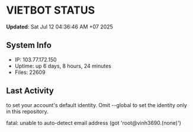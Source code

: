 # VIETBOT STATUS
**Updated**: Sat Jul 12 04:36:46 AM +07 2025

## System Info
- IP: 103.77.172.150
- Uptime: up 6 days, 8 hours, 24 minutes
- Files: 22609

## Last Activity

to set your account's default identity.
Omit --global to set the identity only in this repository.

fatal: unable to auto-detect email address (got 'root@vinh3690.(none)')
